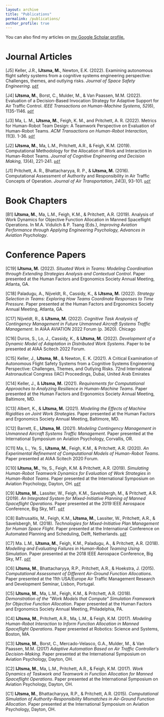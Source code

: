 ```yaml
---
layout: archive
title: "Publications"
permalink: /publications/
author_profile: true
---
```

You can also find my articles on <u><a href="https://scholar.google.com/citations?user=CepXXxYAAAAJ&hl=en">my Google Scholar profile</a>.</u>

# Journal Articles
\[J5\] Keller, J.R., **IJtsma, M.**, Newton, E.K. (2022). Examining autonomous flight safety systems from a cognitive systems engineering perspective: Challenges, themes, and outlying risks. *Journal of Space Safety Engineering*. [`pdf`](ttps://doi.org/10.1016/j.jsse.2022.11.005)

\[J4\] **IJtsma, M.**, Borst, C., Mulder, M., & Van Paassen, M.M. (2022). Evaluation of a Decision-Based Invocation Strategy for Adaptive Support for Air Traffic Control. *IEEE Transactions on Human-Machine Systems, 52*(6), 1135-1146. [`pdf`](https://doi.org/10.1109/THMS.2022.3208817)

\[J3\] Ma, L. M., **IJtsma, M.**, Feigh, K. M., and Pritchett, A. R. (2022). Metrics for Human-Robot Team Design: A Teamwork Perspective on Evaluation of Human-Robot Teams. *ACM Transactions on Human-Robot Interaction, 11*(3). 1-36. [`pdf`](https://doi.org/10.1145/3522581)

\[J2\] **IJtsma, M.**, Ma, L.M., Pritchett, A.R., & Feigh, K.M. (2019). Computational Methodology for the Allocation of Work and Interaction in Human-Robot Teams. *Journal of Cognitive Engineering and Decision Making, 13*(4), 221-241. [`pdf`](https://doi.org/10.1177/1555343419869484)

\[J1\] Pritchett, A. R., Bhattacharyya, R. P., & **IJtsma, M.** (2016). Computational Assessment of Authority and Responsibility in Air Traffic Concepts of Operation. *Journal of Air Transportation, 24*(3), 93-101. [`pdf`](https://doi.org/10.2514/1.D0024)

# Book Chapters
\[B1\] **IJtsma, M.**, Ma, L.M., Feigh, K.M., & Pritchett, A.R. (2019). Analysis of Work Dynamics for Objective Function Allocation in Manned Spaceflight Operations. In M.A. Vidulich & P. Tsang (Eds.), *Improving Aviation Performance through Applying Engineering Psychology, Advances in Aviation Psychology*.

# Conference Papers
\[C19\] **IJtsma, M.** (2022). *Situated Work in Teams: Modeling Coordination through Extending Strategies Analysis and Contextual Control*. Paper presented at the Human Factors and Ergonomics Society Annual Meeting, Atlanta, GA.

\[C18\] Paladugu, A., Nijveldt, R., Cassidy, K., & **IJtsma, M.** (2022). *Strategy Selection in Teams: Exploring How Teams Coordinate Responses to Time Pressure*. Paper presented at the Human Factors and Ergonomics Society Annual Meeting, Atlanta, GA.

\[C17\] Nijveldt, R., & **IJtsma, M.** (2022). *Cognitive Task Analysis of Contingency Management in Future Unmanned Aircraft Systems Traffic Management*. In AIAA AVIATION 2022 Forum (p. 3620). Chicago  

\[C16\] Duros, S., Lo, J., Cassidy, K., & **IJtsma, M.** (2022). *Development of a Dynamic Model of Adaptation in Distributed Work Systems*. Paper to be presented at AIAA Scitech 2022 Forum.

\[C15\] Keller, J., **IJtsma, M.**, & Newton, E. K. (2021). A Critical Examination of Autonomous Flight Safety Systems from a Cognitive Systems Engineering Perspective: Challenges, Themes, and Outlying Risks. 72nd International Astronautical Congress (IAC) Proceedings, Dubai, United Arab Emirates

\[C14\] Keller, J., & **IJtsma, M.** (2021). *Requirements for Computational Approaches to Analyzing Resilience in Human-Machine Teams*. Paper presented at the Human Factors and Ergonomics Society Annual Meeting, Baltimore, MD.

\[C13\] Albert, K., & **IJtsma, M.** (2021). *Modeling the Effects of Machine Rigidities on Joint Work Strategies*. Paper presented at the Human Factors and Ergonomics Society Annual Meeting, Baltimore, MD.

\[C12\] Barrett, E., **IJtsma, M.** (2021). *Modeling Contingency Management in Unmanned Aircraft Systems Traffic Management*. Paper presented at the International Symposium on Aviation Psychology, Corvallis, OR.

\[C11\] Ma, L., Ye, S., **IJtsma, M.**, Feigh, K.M., & Pritchett, A.R. (2020). *An Experimental Refinement of Computational Models of Human-Robot Teams*. Paper presented at AIAA Scitech 2020 Forum.

\[C10\] **IJtsma, M.**, Ye, S., Feigh, K.M. & Pritchett, A.R. (2019). *Simulating Human-Robot Teamwork Dynamics for Evaluation of Work Strategies in Human-Robot Teams*. Paper presented at the International Symposium on Aviation Psychology, Dayton, OH. [`pdf`](https://corescholar.libraries.wright.edu/cgi/viewcontent.cgi?article=1017&context=isap_2019)

\[C9\] **IJtsma, M.**, Lassiter, W., Feigh, K.M., Savelsbergh, M., & Pritchett, A.R. (2019). *An Integrated System for Mixed-Initiative Planning of Manned Spaceflight Operations*. Paper presented at the 2019 IEEE Aerospace Conference, Big Sky, MT. [`pdf`](https://ieeexplore.ieee.org/document/8741566)

\[C8\] Baltrusaitis, M., Feigh, K.M., **IJtsma, M.**, Lassiter, W., Pritchett, A.R., & Savelsbergh, M. (2018). *Technologies for Mixed-Initiative Plan Management for Human Space Flight*. Paper presented at the International Conference on Automated Planning and Scheduling, Delft, Netherlands. [`pdf`](https://xaip.mybluemix.net/papers/UISP_2018_1.pdf)

\[C7\] Ma. L.M., **IJtsma, M.**, Feigh, K.M., Paladugu, A., & Pritchett, A.R. (2018). *Modelling and Evaluating Failures in Human-Robot Teaming Using Simulation*. Paper presented at the 2018 IEEE Aerospace Conference, Big Sky, MT. [`pdf`](
https://ieeexplore.ieee.org/document/8396581)

\[C6\] **IJtsma, M.**, Bhattacharyya, R.P., Pritchett, A.R., & Hoekstra, J. (2015). *Computational Assessment of Different Air-Ground Function Allocations*. Paper presented at the 11th USA/Europe Air Traffic Management Research and Development Seminar, Lisbon, Portugal.

\[C5\] **IJtsma, M.**, Ma, L.M., Feigh, K.M., & Pritchett, A.R. (2018). *Demonstration of the "Work Models that Compute" Simulation Framework for Objective Function Allocation*. Paper presented at the Human Factors and Ergonomics Society Annual Meeting, Philadelphia, PA.

\[C4\] **IJtsma, M.**, Pritchett, A.R., Ma, L.M., & Feigh, K.M. (2017). *Modeling Human-Robot Interaction to Inform Function Allocation in Manned Spaceflight Operations*. Paper presented at Robotics: Science and Systems, Boston, MA.

\[C3\] **IJtsma, M.**, Borst, C., Mercado-Velasco, G.A., Mulder, M., & Van Paassen, M.M. (2017) *Adaptive Automation Based on Air Traffic Controller's Decision-Making*. Paper presented at the International Symposium on Aviation Psychology, Dayton, OH.

\[C2\] **IJtsma, M.**, Ma, L.M., Pritchett, A.R., & Feigh, K.M. (2017). *Work Dynamics of Taskwork and Teamwork in Function Allocation for Manned Spaceflight Operations*. Paper presented at the International Symposium on Aviation Psychology, Dayton, OH.

\[C1\] **IJtsma, M.**, Bhattacharyya, R.P., & Pritchett, A.R. (2015). *Computational Simulation of Authority-Responsibility Mismatches in Air-Ground Function Allocation*. Paper presented at the International Symposium on Aviation Psychology, Dayton, OH.